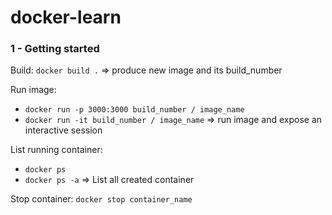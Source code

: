 # docker-learn

### 1 - Getting started

Build: `docker build .` => produce new image and its build_number

Run image:

- `docker run -p 3000:3000 build_number / image_name`
- `docker run -it build_number / image_name` => run image and expose an interactive session

List running container:

- `docker ps`
- `docker ps -a` => List all created container

Stop container: `docker stop container_name`
